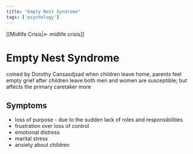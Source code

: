 ```yaml
---
title: "Empty Nest Syndrome"
tags: ['psychology']
---
```


[[Midlife Crisis|<- midlife crisis]]

# Empty Nest Syndrome
coined by Dorothy Cansasdjsad
when children leave home, parents feel empty 
grief after children leave 
both men and women are susceptible; but affects the primary caretaker more

## Symptoms
- loss of purpose - due to the sudden lack of roles and responsibilities    
- frustration over loss of control
- emotional distress
- marital stress
- anxiety about children 
